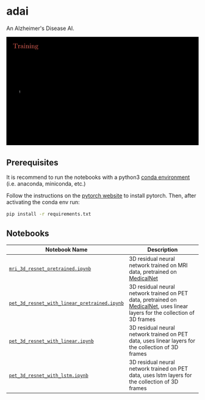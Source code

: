 # adai
An Alzheimer's Disease AI.

![System](./media/overview.gif)

## Prerequisites
It is recommend to run the notebooks with a python3 [conda environment](https://docs.conda.io/projects/conda/en/latest/index.html) (i.e. anaconda, miniconda, etc.)

Follow the instructions on the [pytorch website](https://pytorch.org/get-started/locally/#start-locally) to install pytorch. Then, after activating the conda env run:
```bash
pip install -r requirements.txt
```

## Notebooks
| Notebook Name                                                                                | Description                                                                                                                                                           |
| -------------------------------------------------------------------------------------------- | --------------------------------------------------------------------------------------------------------------------------------------------------------------------- |
| [`mri_3d_resnet_pretrained.ipynb`](./mri_3d_resnet_pretrained.ipynb)                         | 3D residual neural network trained on MRI data, pretrained on [MedicalNet](https://github.com/Tencent/MedicalNet)                                                     |
| [`pet_3d_resnet_with_linear_pretrained.ipynb`](./pet_3d_resnet_with_linear_pretrained.ipynb) | 3D residual neural network trained on PET data, pretrained on [MedicalNet](https://github.com/Tencent/MedicalNet), uses linear layers for the collection of 3D frames |
| [`pet_3d_resnet_with_linear.ipynb`](./pet_3d_resnet_with_linear.ipynb)                       | 3D residual neural network trained on PET data, uses linear layers for the collection of 3D frames                                                                    |
| [`pet_3d_resnet_with_lstm.ipynb`](./pet_3d_resnet_with_lstm.ipynb)                           | 3D residual neural network trained on PET data, uses lstm layers for the collection of 3D frames                                                                      |


